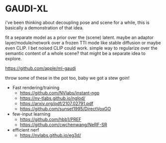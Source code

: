 # GAUDI-XL

i've been thinking about decoupling pose and scene for a while, this is basically a demonstration of that idea. 

fit a separate model as a prior over the (scene) latent. maybe an adaptor layer/module/network over a frozen TTI mode like stable diffusion 
or maybe even CLIP. I bet noised CLIP could work. simple way to regularize over the semantic content of a whole scene? that might be a 
separate idea to explore.


https://github.com/apple/ml-gaudi

throw some of these in the pot too, baby we got a stew goin!

* Fast rendering/training
  * https://github.com/NVlabs/instant-ngp
  * https://nv-tlabs.github.io/nglod/
  * https://arxiv.org/pdf/2107.02791.pdf
  * https://github.com/sunset1995/DirectVoxGO
* few-input learning
  * https://github.com/hbb1/PREF
  * https://github.com/cwchenwang/NeRF-SR
* efficient nerf
  * https://nvlabs.github.io/eg3d/
